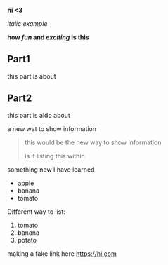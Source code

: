**hi <3**

_italic example_

**how _fun_ and _exciting_ is this**


## Part1
this part is about 

## Part2
this part is aldo about


a new wat to show information
> this would be the new way to show information
> 
> is it listing this within
> 

something new I have learned 

- apple
- banana
- tomato

Different way to list:
1. tomato
2. banana
3. potato

making a fake link here <https://hi.com>



